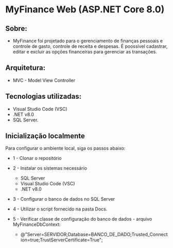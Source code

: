 # MyFinance Web (ASP.NET Core 8.0)

## Sobre:
* MyFinance foi projetado para o gerenciamento de finanças pessoais e controle de gasto, controle de receita e despesas. 
É poossivel cadastrar, editar e excluir as opções financeiras para gerenciar as transações. 

## Arquitetura:

- MVC - Model View Controller

## Tecnologias utilizadas:
- Visual Studio Code (VSC)
- .NET v8.0
- SQL Server.

## Inicialização localmente
Para configurar o ambiente local, siga os passos abaixo:

- 1 - Clonar o repositório

- 2 - Instalar os sistemas necessário 
    - SQL Server
    - Visual Studio Code (VSC)
    - .NET v8.0
  
- 3 - Configurar o banco de dados no SQL Server

- 4 - Utilizar o script fornecido na pasta Docs.

- 5 - Verificar classe de configuração do banco de dados - arquivo MyFinanceDbContext:
    - @"Server=SERVIDOR;Database=BANCO_DE_DADO;Trusted_Connection=true;TrustServerCertificate=True";
